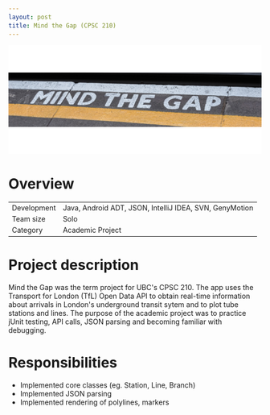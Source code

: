 ```yaml
---
layout: post
title: Mind the Gap (CPSC 210)
---
```

<img src="/images/fulls/mindthegap-cover.png" class="fit image">

<h1>Overview</h1>
<table>
<tr><td><span class="icon fa-cog"></span>  Development</td>
<td>Java, Android ADT, JSON, IntelliJ IDEA, SVN, GenyMotion</td></tr>
<tr><td><span class="icon fa-users"></span>  Team size</td>
<td>Solo</td></tr>
<tr><td><span class="icon fa-tags"></span>  Category</td>
<td>Academic Project</td></tr>
</table>

<h1>Project description</h1>
Mind the Gap was the term project for UBC's CPSC 210. The app uses the Transport for London (TfL) Open Data API to obtain real-time information about arrivals in London's underground transit sytem and to plot tube stations and lines. The purpose of the academic project was to practice jUnit testing, API calls, JSON parsing and becoming familiar with debugging.

<h1>Responsibilities</h1>
<ul>
<li>Implemented core classes (eg. Station, Line, Branch)</li>
<li>Implemented JSON parsing</li>
<li>Implemented rendering of polylines, markers</li>
</ul>

